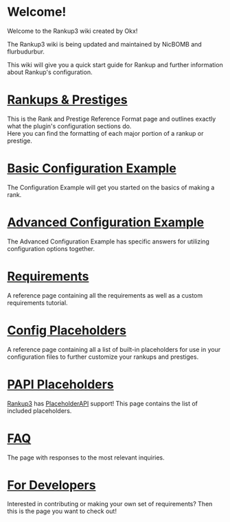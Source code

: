 # Welcome!
Welcome to the Rankup3 wiki created by Okx!


The Rankup3 wiki is being updated and maintained by NicBOMB and flurbudurbur.


This wiki will give you a quick start guide for Rankup and further information about Rankup's configuration.

# [Rankups & Prestiges](./Rankups-and-prestiges.md)
This is the Rank and Prestige Reference Format page and outlines exactly what the plugin's configuration sections do.  
Here you can find the formatting of each major portion of a rankup or prestige.

# [Basic Configuration Example](./Basic-Configuration-Example.md)
The Configuration Example will get you started on the basics of making a rank.

# [Advanced Configuration Example](./Advanced-Configuration-Example.md)
The Advanced Configuration Example has specific answers for utilizing configuration options together.

# [Requirements](./List-of-Requirements.md)
A reference page containing all the requirements as well as a custom requirements tutorial.

# [Config Placeholders](./Config-Placeholders.md)
A reference page containing all a list of built-in placeholders for use in your configuration files to further customize your rankups and prestiges.

# [PAPI Placeholders](./PAPI-Placeholders.md)
[Rankup3](https://www.spigotmc.org/resources/rankup.76964/) has [PlaceholderAPI](https://www.spigotmc.org/resources/placeholderapi.6245/) support! This page contains the list of included placeholders. 

# [FAQ](./FAQ.md)
The page with responses to the most relevant inquiries.

# [For Developers](./For-Developers.md)
Interested in contributing or making your own set of requirements? Then this is the page you want to check out!
